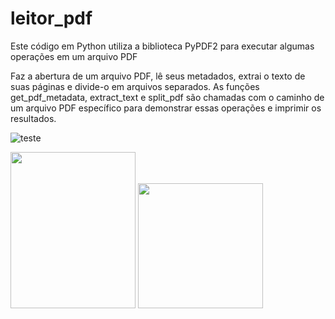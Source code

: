 # leitor_pdf
Este código em Python utiliza a biblioteca PyPDF2 para executar algumas operações em um arquivo PDF

Faz a abertura de um arquivo PDF, lê seus metadados, extrai o texto de suas páginas e divide-o em arquivos separados. As funções get_pdf_metadata, extract_text e split_pdf são chamadas com o caminho de um arquivo PDF específico para demonstrar essas operações e imprimir os resultados.

![teste](https://github.com/nojirilucas/leitor_pdf/assets/103136574/e9112662-98ca-4662-9159-661365ad0769)

<img src="https://github.com/nojirilucas/leitor_pdf/assets/103136574/e7aca4c9-daad-4c4a-8fc0-7126b173cd30" width="200" height="250">

<img src="https://github.com/nojirilucas/leitor_pdf/assets/103136574/ad7505d4-251d-47a9-abc4-1d12ca9a341f" width="200" height="200">
